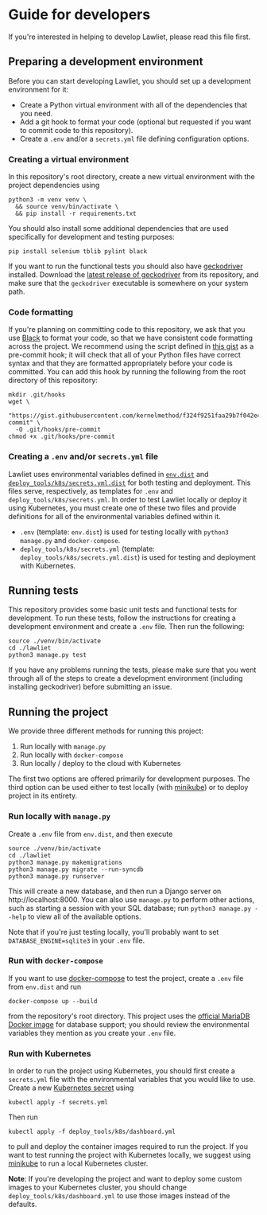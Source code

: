 # Guide for developers
If you're interested in helping to develop Lawliet, please read this file first.

## Preparing a development environment
Before you can start developing Lawliet, you should set up a development environment for it:

- Create a Python virtual environment with all of the dependencies that you need.
- Add a git hook to format your code (optional but requested if you want to commit code to this repository).
- Create a `.env` and/or a `secrets.yml` file defining configuration options.

### Creating a virtual environment
In this repository's root directory, create a new virtual environment with the project dependencies using

```
python3 -m venv venv \
  && source venv/bin/activate \
  && pip install -r requirements.txt
```

You should also install some additional dependencies that are used specifically for development and testing purposes:

```
pip install selenium tblib pylint black
```

If you want to run the functional tests you should also have [geckodriver](https://github.com/mozilla/geckodriver) installed. Download the [latest release of geckodriver](https://github.com/mozilla/geckodriver/releases) from its repository, and make sure that the `geckodriver` executable is somewhere on your system path.

### Code formatting
If you're planning on committing code to this repository, we ask that you use [Black](https://github.com/psf/black) to format your code, so that we have consistent code formatting across the project. We recommend using the script defined in [this gist](https://gist.github.com/kernelmethod/f324f9251faa29b7f042e40f710ab436) as a pre-commit hook; it will check that all of your Python files have correct syntax and that they are formatted appropriately before your code is committed. You can add this hook by running the following from the root directory of this repository:

```
mkdir .git/hooks
wget \
  "https://gist.githubusercontent.com/kernelmethod/f324f9251faa29b7f042e40f710ab436/raw/d58b6082ebc90d5e158656f70cea05dd000b5930/pre-commit" \
  -O .git/hooks/pre-commit
chmod +x .git/hooks/pre-commit
```

### Creating a `.env` and/or `secrets.yml` file
Lawliet uses environmental variables defined in [`env.dist`](https://github.com/CU-Cybersecurity-Club/lawliet/blob/master/env.dist) and [`deploy_tools/k8s/secrets.yml.dist`](https://github.com/CU-Cybersecurity-Club/lawliet/blob/master/deploy_tools/k8s/secrets.yml.dist) for both testing and deployment. This files serve, respectively, as templates for `.env` and `deploy_tools/k8s/secrets.yml`. In order to test Lawliet locally or deploy it using Kubernetes, you must create one of these two files and provide definitions for all of the environmental variables defined within it.

- `.env` (template: `env.dist`) is used for testing locally with `python3 manage.py` and `docker-compose`.
- `deploy_tools/k8s/secrets.yml` (template: `deploy_tools/k8s/secrets.yml.dist`) is used for testing and deployment with Kubernetes.

## Running tests
This repository provides some basic unit tests and functional tests for development. To run these tests, follow the instructions for creating a development environment and create a `.env` file. Then run the following:

```
source ./venv/bin/activate
cd ./lawliet
python3 manage.py test
```

If you have any problems running the tests, please make sure that you went through all of the steps to create a development environment (including installing geckodriver) before submitting an issue.

## Running the project
We provide three different methods for running this project:

1. Run locally with `manage.py`
2. Run locally with `docker-compose`
3. Run locally / deploy to the cloud with Kubernetes

The first two options are offered primarily for development purposes. The third option can be used either to test locally (with [minikube](https://github.com/kubernetes/minikube)) or to deploy project in its entirety.

### Run locally with `manage.py`
Create a `.env` file from `env.dist`, and then execute

```
source ./venv/bin/activate
cd ./lawliet
python3 manage.py makemigrations
python3 manage.py migrate --run-syncdb
python3 manage.py runserver
```

This will create a new database, and then run a Django server on http://localhost:8000. You can also use `manage.py` to perform other actions, such as starting a session with your SQL database; run `python3 manage.py --help` to view all of the available options.

Note that if you're just testing locally, you'll probably want to set `DATABASE_ENGINE=sqlite3` in your `.env` file.

### Run with `docker-compose`
If you want to use [docker-compose](https://docs.docker.com/compose/) to test the project, create a `.env` file from `env.dist` and run

```
docker-compose up --build
```

from the repository's root directory. This project uses the [official MariaDB Docker image](https://hub.docker.com/_/mariadb/) for database support; you should review the environmental variables they mention as you create your `.env` file.

### Run with Kubernetes
In order to run the project using Kubernetes, you should first create a `secrets.yml` file with the environmental variables that you would like to use. Create a new [Kubernetes secret](https://kubernetes.io/docs/concepts/configuration/secret/) using

```
kubectl apply -f secrets.yml
```

Then run

```
kubectl apply -f deploy_tools/k8s/dashboard.yml
```

to pull and deploy the container images required to run the project. If you want to test running the project with Kubernetes locally, we suggest using [minikube](https://github.com/kubernetes/minikube) to run a local Kubernetes cluster.

**Note**: If you're developing the project and want to deploy some custom images to your Kubernetes cluster, you should change `deploy_tools/k8s/dashboard.yml` to use those images instead of the defaults.
